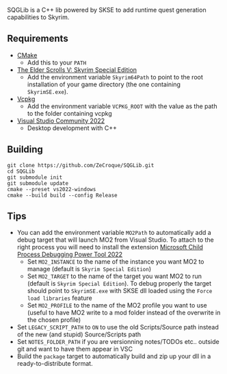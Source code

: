 SQGLib is a C++ lib powered by SKSE to add runtime quest generation capabilities to Skyrim.

## Requirements
* [CMake](https://cmake.org/)
	* Add this to your `PATH`
* [The Elder Scrolls V: Skyrim Special Edition](https://store.steampowered.com/app/489830)
	* Add the environment variable `Skyrim64Path` to point to the root installation of your game directory (the one containing `SkyrimSE.exe`).
* [Vcpkg](https://github.com/microsoft/vcpkg)
	* Add the environment variable `VCPKG_ROOT` with the value as the path to the folder containing vcpkg
* [Visual Studio Community 2022](https://visualstudio.microsoft.com/)
	* Desktop development with C++

## Building
```
git clone https://github.com/ZeCroque/SQGLib.git
cd SQGLib
git submodule init
git submodule update
cmake --preset vs2022-windows
cmake --build build --config Release
```

## Tips
* You can add the environment variable `MO2Path` to automatically add a debug target that will launch MO2 from Visual Studio. To attach to the right process you will need to install the extension [Microsoft Child Process Debugging Power Tool 2022](https://marketplace.visualstudio.com/items?itemName=vsdbgplat.MicrosoftChildProcessDebuggingPowerTool2022)
	* Set `MO2_INSTANCE` to the name of the instance you want MO2 to manage (default is `Skyrim Special Edition`)
	* Set `MO2_TARGET` to the name of the target you want MO2 to run (default is `Skyrim Special Edition`). To debug properly the target should point to `SkyrimSE.exe` with SKSE dll loaded using the `Force load libraries` feature
	* Set `MO2_PROFILE` to the name of the MO2 profile you want to use (useful to have MO2 write to a mod folder instead of the overwrite in the chosen profile)
* Set `LEGACY_SCRIPT_PATH` to `ON` to use the old Scripts/Source path instead of the new (and stupid) Source/Scripts path
* Set `NOTES_FOLDER_PATH` if you are versionning notes/TODOs etc.. outside git and want to have them appear in VSC
* Build the `package` target to automatically build and zip up your dll in a ready-to-distribute format.
